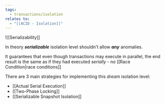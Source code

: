 ```yaml
---
tags:
  - transactions/isolation
relates to:
  - "[[ACID - Isolation]]"
---
```

![[Serializability]]

In theory ***serializable*** isolation level shouldn't allow ***any*** anomalies.

It guarantees that even though transactions may execute in parallel, the end result is the same as if they had executed *serially* - no [[Race Condition|race conditions]]

There are 3 main strategies for implementing this *dream* isolation level:
- [[Actual Serial Execution]]
- [[Two-Phase Locking]]
- [[Serializable Snapshot Isolation]]